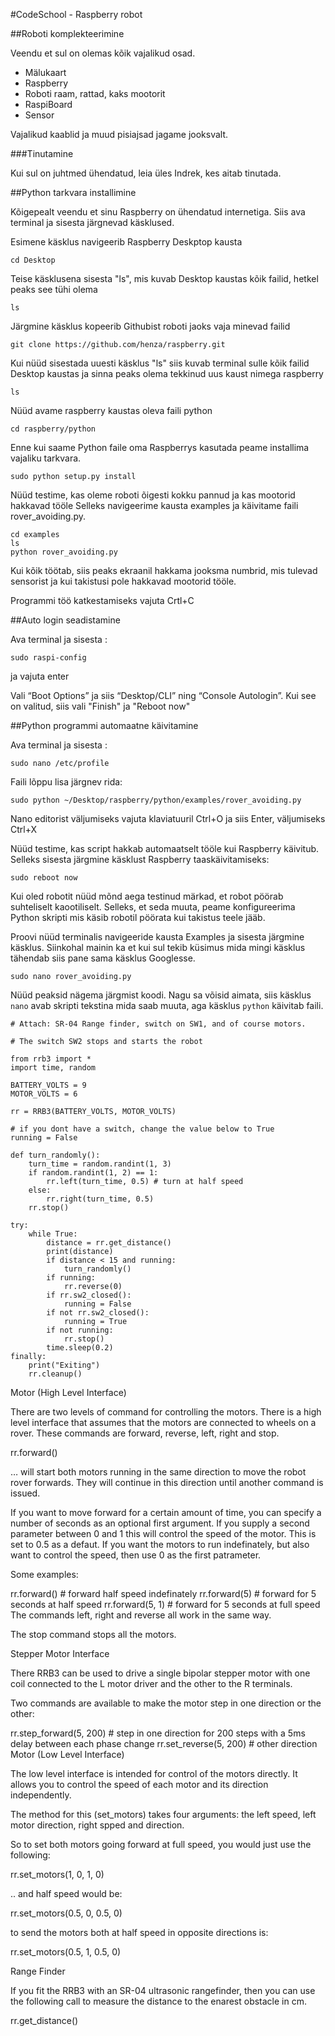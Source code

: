 #CodeSchool - Raspberry robot 

##Roboti komplekteerimine

Veendu et sul on olemas kõik vajalikud osad.

- Mälukaart
- Raspberry
- Roboti raam, rattad, kaks mootorit
- RaspiBoard
- Sensor

Vajalikud kaablid ja muud pisiajsad jagame jooksvalt. 


###Tinutamine

Kui sul on juhtmed ühendatud, leia üles Indrek, kes aitab tinutada. 



##Python tarkvara installimine

Kõigepealt veendu et sinu Raspberry on ühendatud internetiga. Siis ava terminal ja sisesta järgnevad käsklused.

Esimene käsklus navigeerib Raspberry Deskptop kausta
```
cd Desktop
```
Teise käsklusena sisesta "ls", mis kuvab Desktop kaustas kõik failid, hetkel peaks see tühi olema
```
ls
```

Järgmine käsklus kopeerib Githubist roboti jaoks vaja minevad failid
```
git clone https://github.com/henza/raspberry.git
```
Kui nüüd sisestada uuesti käsklus "ls" siis kuvab terminal sulle kõik failid Desktop kaustas ja sinna peaks olema tekkinud uus kaust nimega raspberry
```
ls
```
Nüüd avame raspberry kaustas oleva faili python
```
cd raspberry/python
```
Enne kui saame Python faile oma Raspberrys kasutada peame installima vajaliku tarkvara. 
```
sudo python setup.py install
```
Nüüd testime, kas oleme roboti õigesti kokku pannud ja kas mootorid hakkavad tööle
Selleks navigeerime kausta examples ja käivitame faili rover_avoiding.py. 

```
cd examples
ls
python rover_avoiding.py
```
Kui kõik töötab, siis peaks ekraanil hakkama jooksma numbrid, mis tulevad sensorist ja kui takistusi pole hakkavad mootorid tööle.

Programmi töö katkestamiseks vajuta Crtl+C



##Auto login seadistamine

Ava terminal ja sisesta :
```
sudo raspi-config
```
ja vajuta enter

Vali “Boot Options” ja siis “Desktop/CLI” ning “Console Autologin”. Kui see on valitud, siis vali "Finish" ja "Reboot now"


##Python programmi automaatne käivitamine

Ava terminal ja sisesta :
```
sudo nano /etc/profile
```
Faili lõppu lisa järgnev rida:
```
sudo python ~/Desktop/raspberry/python/examples/rover_avoiding.py
```
Nano editorist väljumiseks vajuta klaviatuuril Ctrl+O ja siis Enter, väljumiseks Ctrl+X


Nüüd testime, kas script hakkab automaatselt tööle kui Raspberry käivitub. Selleks sisesta järgmine käsklust Raspberry taaskäivitamiseks:

```
sudo reboot now
```

Kui oled robotit nüüd mõnd aega testinud märkad, et robot pöörab suhteliselt kaootiliselt. Selleks, et seda muuta, peame konfigureerima Python skripti mis käsib robotil pöörata kui takistus teele jääb. 

Proovi nüüd terminalis navigeeride kausta Examples ja sisesta järgmine käsklus. Siinkohal mainin ka et kui sul tekib küsimus mida mingi käsklus tähendab siis pane sama käsklus Googlesse. 

```
sudo nano rover_avoiding.py
```
Nüüd peaksid nägema järgmist koodi. Nagu sa võisid aimata, siis käsklus `nano` avab skripti tekstina mida saab muuta, aga käsklus `python` käivitab faili.

```
# Attach: SR-04 Range finder, switch on SW1, and of course motors.

# The switch SW2 stops and starts the robot

from rrb3 import *
import time, random

BATTERY_VOLTS = 9
MOTOR_VOLTS = 6

rr = RRB3(BATTERY_VOLTS, MOTOR_VOLTS)

# if you dont have a switch, change the value below to True
running = False

def turn_randomly():
    turn_time = random.randint(1, 3)
    if random.randint(1, 2) == 1:
        rr.left(turn_time, 0.5) # turn at half speed
    else:
        rr.right(turn_time, 0.5)
    rr.stop()

try:
    while True:
        distance = rr.get_distance()
        print(distance)
        if distance < 15 and running:
            turn_randomly()
        if running:
            rr.reverse(0)
        if rr.sw2_closed():
            running = False
        if not rr.sw2_closed():
            running = True
        if not running:
            rr.stop()
        time.sleep(0.2)
finally:
    print("Exiting")
    rr.cleanup()
```



Motor (High Level Interface)

There are two levels of command for controlling the motors. There is a high level interface that assumes that the motors are connected to wheels on a rover. These commands are forward, reverse, left, right and stop.

rr.forward()

… will start both motors running in the same direction to move the robot rover forwards. They will continue in this direction until another command is issued.

If you want to move forward for a certain amount of time, you can specify a number of seconds as an optional first argument. If you supply a second parameter between 0 and 1 this will control the speed of the motor. This is set to 0.5 as a defaut. If you want the motors to run indefinately, but also want to control the speed, then use 0 as the first patrameter.

Some examples:

rr.forward()       # forward half speed indefinately
rr.forward(5)      # forward for 5 seconds at half speed
rr.forward(5, 1)   # forward for 5 seconds at full speed
The commands left, right and reverse all work in the same way.

The stop command stops all the motors.

Stepper Motor Interface

There RRB3 can be used to drive a single bipolar stepper motor with one coil connected to the L motor driver and the other to the R terminals.

Two commands are available to make the motor step in one direction or the other:

rr.step_forward(5, 200)  # step in one direction for 200 steps with a 5ms delay between each phase change
rr.set_reverse(5, 200)   # other direction
Motor (Low Level Interface)

The low level interface is intended for control of the motors directly. It allows you to control the speed of each motor and its direction independently.

The method for this (set_motors) takes four arguments: the left speed, left motor direction, right spped and direction.

So to set both motors going forward at full speed, you would just use the following:

rr.set_motors(1, 0, 1, 0)

.. and half speed would be:

rr.set_motors(0.5, 0, 0.5, 0)

to send the motors both at half speed in opposite directions is:

rr.set_motors(0.5, 1, 0.5, 0)

Range Finder

If you fit the RRB3 with an SR-04 ultrasonic rangefinder, then you can use the following call to measure the distance to the enarest obstacle in cm.

rr.get_distance()
